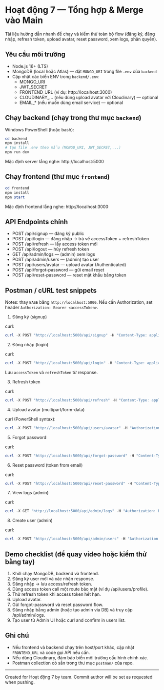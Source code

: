 # Hoạt động 7 — Tổng hợp & Merge vào Main

Tài liệu hướng dẫn nhanh để chạy và kiểm thử toàn bộ flow (đăng ký, đăng nhập, refresh token, upload avatar, reset password, xem logs, phân quyền).

## Yêu cầu môi trường
- Node.js 16+ (LTS)
- MongoDB (local hoặc Atlas) — đặt `MONGO_URI` trong file `.env` của `backend`
- Cập nhật các biến ENV trong `backend/.env`:
  - MONGO_URI
  - JWT_SECRET
  - FRONTEND_URL (ví dụ: http://localhost:3000)
  - CLOUDINARY_... (nếu dùng upload avatar với Cloudinary) — optional
  - EMAIL_* (nếu muốn dùng email service) — optional

## Chạy backend (chạy trong thư mục `backend`)

Windows PowerShell (hoặc bash):
```powershell
cd backend
npm install
# tạo file .env theo mẫu (MONGO_URI, JWT_SECRET,...)
npm run dev
```

Mặc định server lắng nghe: http://localhost:5000

## Chạy frontend (thư mục `frontend`)

```powershell
cd frontend
npm install
npm start
```

Mặc định frontend lắng nghe: http://localhost:3000

## API Endpoints chính
- POST /api/signup — đăng ký public
- POST /api/login — đăng nhập -> trả về accessToken + refreshToken
- POST /api/refresh — lấy access token mới
- POST /api/logout — hủy refresh token
- GET /api/admin/logs — (admin) xem logs
- POST /api/admin/users — (admin) tạo user
- POST /api/users/avatar — upload avatar (Authenticated)
- POST /api/forgot-password — gửi email reset
- POST /api/reset-password — reset mật khẩu bằng token

## Postman / cURL test snippets

Notes: thay `BASE` bằng `http://localhost:5000`. Nếu cần Authorization, set header `Authorization: Bearer <accessToken>`.

1) Đăng ký (signup)

curl:
```powershell
curl -X POST "http://localhost:5000/api/signup" -H "Content-Type: application/json" -d '{"ten":"Test User","email":"test1@example.com","password":"Password123"}'
```

2) Đăng nhập (login)

curl:
```powershell
curl -X POST "http://localhost:5000/api/login" -H "Content-Type: application/json" -d '{"email":"test1@example.com","password":"Password123"}'
```

Lưu `accessToken` và `refreshToken` từ response.

3) Refresh token

curl:
```powershell
curl -X POST "http://localhost:5000/api/refresh" -H "Content-Type: application/json" -d '{"refreshToken":"<REFRESH_TOKEN>"}'
```

4) Upload avatar (multipart/form-data)

curl (PowerShell syntax):
```powershell
curl -X POST "http://localhost:5000/api/users/avatar" -H "Authorization: Bearer <ACCESS_TOKEN>" -F "avatar=@C:\path\to\avatar.jpg"
```

5) Forgot password

curl:
```powershell
curl -X POST "http://localhost:5000/api/forgot-password" -H "Content-Type: application/json" -d '{"email":"test1@example.com"}'
```

6) Reset password (token from email)

curl:
```powershell
curl -X POST "http://localhost:5000/api/reset-password" -H "Content-Type: application/json" -d '{"token":"<RESET_TOKEN>","newPassword":"NewPass123"}'
```

7) View logs (admin)

curl:
```powershell
curl -X GET "http://localhost:5000/api/admin/logs" -H "Authorization: Bearer <ADMIN_ACCESS_TOKEN>"
```

8) Create user (admin)

curl:
```powershell
curl -X POST "http://localhost:5000/api/admin/users" -H "Authorization: Bearer <ADMIN_ACCESS_TOKEN>" -H "Content-Type: application/json" -d '{"username":"newuser","email":"new@example.com","password":"Password123","role":"user"}'
```

## Demo checklist (để quay video hoặc kiểm thử bằng tay)
1. Khởi chạy MongoDB, backend và frontend.
2. Đăng ký user mới và xác nhận response.
3. Đăng nhập -> lưu access/refresh token.
4. Dùng access token call một route bảo mật (ví dụ /api/users/profile).
5. Thử refresh token khi access token hết hạn.
6. Upload avatar.
7. Gửi forgot-password và reset password flow.
8. Đăng nhập bằng admin (hoặc tạo admin via DB) và truy cập /api/admin/logs.
9. Tạo user từ Admin UI hoặc curl and confirm in users list.

## Ghi chú
- Nếu frontend và backend chạy trên host/port khác, cập nhật `FRONTEND_URL` và code gọi API nếu cần.
- Nếu dùng Cloudinary, đảm bảo biến môi trường cấu hình chính xác.
- Postman collection có sẵn trong thư mục `postman/` của repo.

---
Created for Hoạt động 7 by team. Commit author will be set as requested when pushing.
